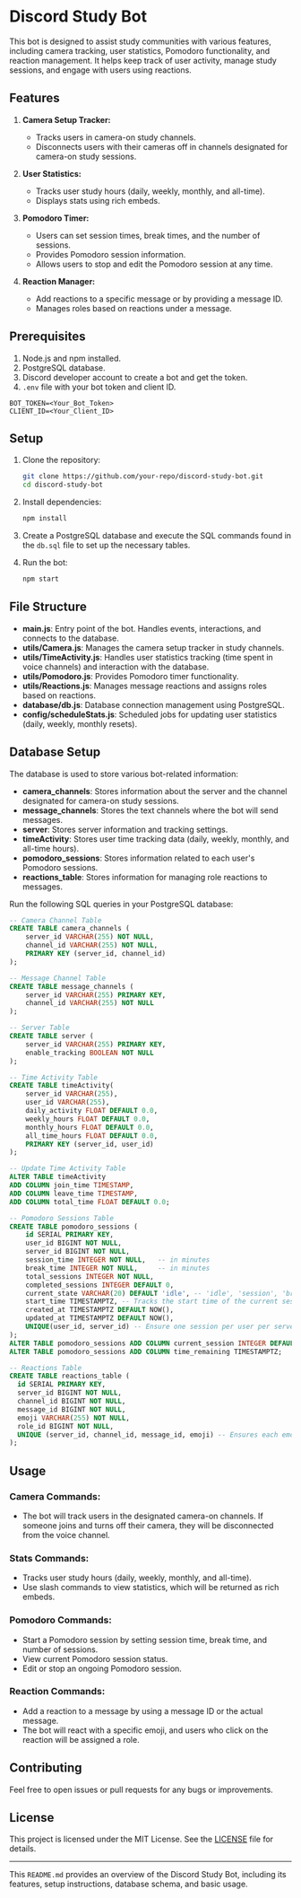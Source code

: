 # Discord Study Bot

This bot is designed to assist study communities with various features, including camera tracking, user statistics, Pomodoro functionality, and reaction management. It helps keep track of user activity, manage study sessions, and engage with users using reactions.

## Features

1. **Camera Setup Tracker:**
   - Tracks users in camera-on study channels.
   - Disconnects users with their cameras off in channels designated for camera-on study sessions.

2. **User Statistics:**
   - Tracks user study hours (daily, weekly, monthly, and all-time).
   - Displays stats using rich embeds.

3. **Pomodoro Timer:**
   - Users can set session times, break times, and the number of sessions.
   - Provides Pomodoro session information.
   - Allows users to stop and edit the Pomodoro session at any time.

4. **Reaction Manager:**
   - Add reactions to a specific message or by providing a message ID.
   - Manages roles based on reactions under a message.

## Prerequisites

1. Node.js and npm installed.
2. PostgreSQL database.
3. Discord developer account to create a bot and get the token.
4. `.env` file with your bot token and client ID.

```
BOT_TOKEN=<Your_Bot_Token>
CLIENT_ID=<Your_Client_ID>
```

## Setup

1. Clone the repository:
   ```bash
   git clone https://github.com/your-repo/discord-study-bot.git
   cd discord-study-bot
   ```

2. Install dependencies:
   ```bash
   npm install
   ```

3. Create a PostgreSQL database and execute the SQL commands found in the `db.sql` file to set up the necessary tables.

4. Run the bot:
   ```bash
   npm start
   ```

## File Structure

- **main.js**: Entry point of the bot. Handles events, interactions, and connects to the database.
- **utils/Camera.js**: Manages the camera setup tracker in study channels.
- **utils/TimeActivity.js**: Handles user statistics tracking (time spent in voice channels) and interaction with the database.
- **utils/Pomodoro.js**: Provides Pomodoro timer functionality.
- **utils/Reactions.js**: Manages message reactions and assigns roles based on reactions.
- **database/db.js**: Database connection management using PostgreSQL.
- **config/scheduleStats.js**: Scheduled jobs for updating user statistics (daily, weekly, monthly resets).

## Database Setup

The database is used to store various bot-related information:

- **camera_channels**: Stores information about the server and the channel designated for camera-on study sessions.
- **message_channels**: Stores the text channels where the bot will send messages.
- **server**: Stores server information and tracking settings.
- **timeActivity**: Stores user time tracking data (daily, weekly, monthly, and all-time hours).
- **pomodoro_sessions**: Stores information related to each user's Pomodoro sessions.
- **reactions_table**: Stores information for managing role reactions to messages.

Run the following SQL queries in your PostgreSQL database:

```sql
-- Camera Channel Table
CREATE TABLE camera_channels (
    server_id VARCHAR(255) NOT NULL,
    channel_id VARCHAR(255) NOT NULL,
    PRIMARY KEY (server_id, channel_id)
);

-- Message Channel Table
CREATE TABLE message_channels (
    server_id VARCHAR(255) PRIMARY KEY,
    channel_id VARCHAR(255) NOT NULL
);

-- Server Table
CREATE TABLE server (
    server_id VARCHAR(255) PRIMARY KEY, 
    enable_tracking BOOLEAN NOT NULL 
);

-- Time Activity Table
CREATE TABLE timeActivity(
    server_id VARCHAR(255),
    user_id VARCHAR(255),
    daily_activity FLOAT DEFAULT 0.0,  
    weekly_hours FLOAT DEFAULT 0.0,    
    monthly_hours FLOAT DEFAULT 0.0,   
    all_time_hours FLOAT DEFAULT 0.0,  
    PRIMARY KEY (server_id, user_id)  
);

-- Update Time Activity Table
ALTER TABLE timeActivity
ADD COLUMN join_time TIMESTAMP,
ADD COLUMN leave_time TIMESTAMP,
ADD COLUMN total_time FLOAT DEFAULT 0.0;

-- Pomodoro Sessions Table
CREATE TABLE pomodoro_sessions (
    id SERIAL PRIMARY KEY,
    user_id BIGINT NOT NULL,
    server_id BIGINT NOT NULL,
    session_time INTEGER NOT NULL,   -- in minutes
    break_time INTEGER NOT NULL,     -- in minutes
    total_sessions INTEGER NOT NULL,
    completed_sessions INTEGER DEFAULT 0,
    current_state VARCHAR(20) DEFAULT 'idle', -- 'idle', 'session', 'break'
    start_time TIMESTAMPTZ, -- Tracks the start time of the current session or break
    created_at TIMESTAMPTZ DEFAULT NOW(),
    updated_at TIMESTAMPTZ DEFAULT NOW(),
    UNIQUE(user_id, server_id) -- Ensure one session per user per server
);
ALTER TABLE pomodoro_sessions ADD COLUMN current_session INTEGER DEFAULT 0;
ALTER TABLE pomodoro_sessions ADD COLUMN time_remaining TIMESTAMPTZ;

-- Reactions Table
CREATE TABLE reactions_table (
  id SERIAL PRIMARY KEY,
  server_id BIGINT NOT NULL,
  channel_id BIGINT NOT NULL,
  message_id BIGINT NOT NULL,
  emoji VARCHAR(255) NOT NULL,
  role_id BIGINT NOT NULL,
  UNIQUE (server_id, channel_id, message_id, emoji) -- Ensures each emoji is unique for a message
);
```

## Usage

### Camera Commands:
- The bot will track users in the designated camera-on channels. If someone joins and turns off their camera, they will be disconnected from the voice channel.

### Stats Commands:
- Tracks user study hours (daily, weekly, monthly, and all-time).
- Use slash commands to view statistics, which will be returned as rich embeds.

### Pomodoro Commands:
- Start a Pomodoro session by setting session time, break time, and number of sessions.
- View current Pomodoro session status.
- Edit or stop an ongoing Pomodoro session.

### Reaction Commands:
- Add a reaction to a message by using a message ID or the actual message.
- The bot will react with a specific emoji, and users who click on the reaction will be assigned a role.

## Contributing

Feel free to open issues or pull requests for any bugs or improvements.

## License

This project is licensed under the MIT License. See the [LICENSE](LICENSE) file for details.

---

This `README.md` provides an overview of the Discord Study Bot, including its features, setup instructions, database schema, and basic usage.
